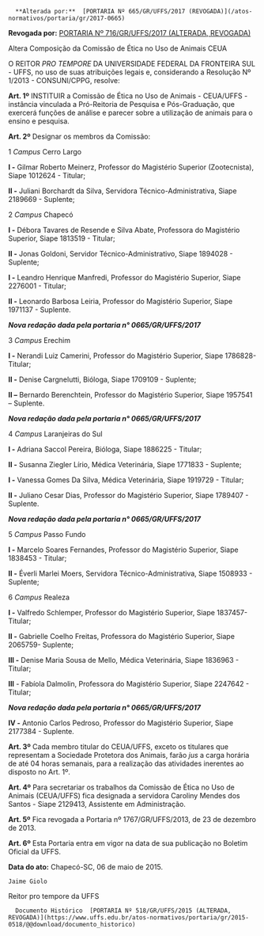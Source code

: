       **Alterada por:**  [PORTARIA Nº 665/GR/UFFS/2017 (REVOGADA)](/atos-normativos/portaria/gr/2017-0665) 

 **Revogada por:**  [PORTARIA Nº 716/GR/UFFS/2017 (ALTERADA, REVOGADA)](/atos-normativos/portaria/gr/2017-0716) 

   Altera Composição da Comissão de Ética no Uso de Animais CEUA  

O REITOR *PRO TEMPORE* DA UNIVERSIDADE FEDERAL DA FRONTEIRA SUL - UFFS, no uso de suas atribuições legais e, considerando a Resolução Nº 1/2013 - CONSUNI/CPPG, resolve:

 **Art. 1º** INSTITUIR a Comissão de Ética no Uso de Animais - CEUA/UFFS - instância vinculada a Pró-Reitoria de Pesquisa e Pós-Graduação, que exercerá funções de análise e parecer sobre a utilização de animais para o ensino e pesquisa.

 **Art. 2º** Designar os membros da Comissão:

 1 *Campus* Cerro Largo

 **I -** Gilmar Roberto Meinerz, Professor do Magistério Superior (Zootecnista), Siape 1012624 - Titular;

 **II -** Juliani Borchardt da Silva, Servidora Técnico-Administrativa, Siape 2189669 - Suplente;

 2 *Campus* Chapecó

 **I -** Débora Tavares de Resende e Silva Abate, Professora do Magistério Superior, Siape 1813519 - Titular;

 **II -** Jonas Goldoni, Servidor Técnico-Administrativo, Siape 1894028 - Suplente;

 **I -** Leandro Henrique Manfredi, Professor do Magistério Superior, Siape 2276001 - Titular;

 **II -** Leonardo Barbosa Leiria, Professor do Magistério Superior, Siape 1971137 - Suplente.

 ***Nova redação dada pela portaria n° 0665/GR/UFFS/2017***

 3 *Campus* Erechim

 **I -** Nerandi Luiz Camerini, Professor do Magistério Superior, Siape 1786828- Titular;

 **II -** Denise Cargnelutti, Bióloga, Siape 1709109 - Suplente;

 **II –** Bernardo Berenchtein, Professor do Magistério Superior, Siape 1957541 – Suplente.

 ***Nova redação dada pela portaria n° 0665/GR/UFFS/2017***

 4 *Campus* Laranjeiras do Sul

 **I -** Adriana Saccol Pereira, Bióloga, Siape 1886225 - Titular;

 **II -** Susanna Ziegler Lírio, Médica Veterinária, Siape 1771833 - Suplente;

 **I -** Vanessa Gomes Da Silva, Médica Veterinária, Siape 1919729 - Titular;

 **II -** Juliano Cesar Dias, Professor do Magistério Superior, Siape 1789407 - Suplente.

 ***Nova redação dada pela portaria n° 0665/GR/UFFS/2017***

 5 *Campus* Passo Fundo

 **I -** Marcelo Soares Fernandes, Professor do Magistério Superior, Siape 1838453 - Titular;

 **II -** Éverli Marlei Moers, Servidora Técnico-Administrativa, Siape 1508933 - Suplente;

 6 *Campus* Realeza

 **I -** Valfredo Schlemper, Professor do Magistério Superior, Siape 1837457- Titular;

 **II -** Gabrielle Coelho Freitas, Professora do Magistério Superior, Siape 2065759- Suplente;

 **III -** Denise Maria Sousa de Mello, Médica Veterinária, Siape 1836963 - Titular;

 **III** - Fabíola Dalmolin, Professora do Magistério Superior, Siape 2247642 - Titular;

 ***Nova redação dada pela portaria n° 0665/GR/UFFS/2017***

 **IV -** Antonio Carlos Pedroso, Professor do Magistério Superior, Siape 2177384 - Suplente.

 **Art. 3º** Cada membro titular do CEUA/UFFS, exceto os titulares que representam a Sociedade Protetora dos Animais, farão *jus* a carga horária de até 04 horas semanais, para a realização das atividades inerentes ao disposto no Art. 1º.

 **Art. 4º** Para secretariar os trabalhos da Comissão de Ética no Uso de Animais (CEUA/UFFS) fica designada a servidora Caroliny Mendes dos Santos - Siape 2129413, Assistente em Administração.

 **Art. 5º** Fica revogada a Portaria nº 1767/GR/UFFS/2013, de 23 de dezembro de 2013.

 **Art. 6º** Esta Portaria entra em vigor na data de sua publicação no Boletim Oficial da UFFS.

  

   **Data do ato:** Chapecó-SC, 06 de maio de 2015.   
 

    Jaime Giolo   
 Reitor pro tempore da UFFS 

      Documento Histórico  [PORTARIA Nº 518/GR/UFFS/2015 (ALTERADA, REVOGADA)](https://www.uffs.edu.br/atos-normativos/portaria/gr/2015-0518/@@download/documento_historico)     
      